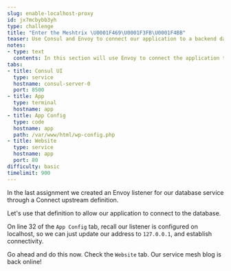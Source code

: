 ```yaml
---
slug: enable-localhost-proxy
id: jx7mcbybb3yh
type: challenge
title: "Enter the Meshtrix \U0001F469\U0001F3FB‍\U0001F4BB"
teaser: Use Consul and Envoy to connect our application to a backend database
notes:
- type: text
  contents: In this section will use Envoy to connect the application to the database.
tabs:
- title: Consul UI
  type: service
  hostname: consul-server-0
  port: 8500
- title: App
  type: terminal
  hostname: app
- title: App Config
  type: code
  hostname: app
  path: /var/www/html/wp-config.php
- title: Website
  type: service
  hostname: app
  port: 80
difficulty: basic
timelimit: 900
---
```

In the last assignment we created an Envoy listener for our database
service through a Connect upstream definition. <br>

Let's use that definition to allow our application to connect to the database. <br>

On line 32 of the `App Config` tab, recall our listener is configured on localhost, so we can just update our address to `127.0.0.1`, and establish connectivity. <br>

Go ahead and do this now. Check the `Website` tab.
Our service mesh blog is back online!